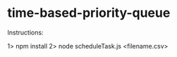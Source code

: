 # time-based-priority-queue

Instructions:

1> npm install
2> node scheduleTask.js <filename.csv> <date time>
